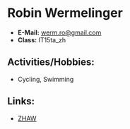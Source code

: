 <!-- Add Gravatar Picture here -->
# Robin Wermelinger

- **E-Mail:**  werm.ro@gmail.com  
- **Class:**  IT15ta_zh  

## Activities/Hobbies:

- Cycling, Swimming

## Links:

- [ZHAW](http://www.zhaw.ch)
